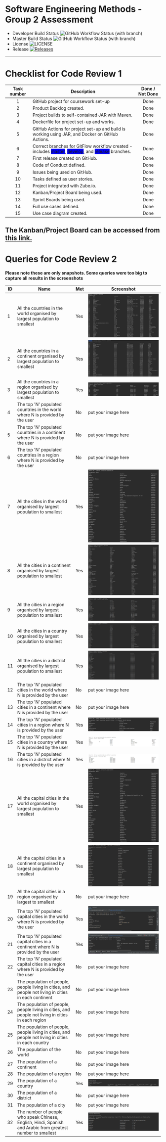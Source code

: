 # Software Engineering Methods - Group 2 Assessment

- Developer Build Status ![GitHub Workflow Status (with branch)](https://img.shields.io/github/actions/workflow/status/MelissaAstbury/SEMPopulationInformation/main.yml?branch=develop)
- Master Build Status ![GitHub Workflow Status (with branch)](https://img.shields.io/github/actions/workflow/status/MelissaAstbury/SEMPopulationInformation/main.yml?branch=master)
- License ![LICENSE](https://img.shields.io/github/license/MelissaAstbury/SEMPopulationInformation.svg?style=flat-square)
- Release [![Releases](https://img.shields.io/github/v/tag/melissaastbury/sempopulationinformation?label=Release&sort=semver)](https://github.com/MelissaAstbury/SEMPopulationInformation/releases)

-----
# Checklist for Code Review 1

| Task number | Description                                                                                                                                                                                                          | Done / Not Done | 
|:-----------:|----------------------------------------------------------------------------------------------------------------------------------------------------------------------------------------------------------------------|:---------------:|
|      1      | GitHub project for coursework set-up                                                                                                                                                                                 |      Done       |
|      2      | Product Backlog created.                                                                                                                                                                                             |      Done       |
|      3      | Project builds to self-contained JAR with Maven.                                                                                                                                                                     |      Done       | 
|      4      | Dockerfile for project set-up and works.                                                                                                                                                                             |      Done       | 
|      5      | GitHub Actions for project set-up and build is working using JAR, and Docker on GitHub Actions.                                                                                                                      |      Done       |
|      6      | Correct branches for GitFlow workflow created - includes <span style= 'background:blue'> master</span>, <span style= 'background:blue'> develop</span>, and <span style= 'background:blue'> release</span> branches. |      Done       |
|      7      | First release created on GitHub.                                                                                                                                                                                     |      Done       | 
|      8      | Code of Conduct defined.                                                                                                                                                                                             |      Done       | 
|      9      | Issues being used on GitHub.                                                                                                                                                                                         |      Done       |
|     10      | Tasks defined as user stories.                                                                                                                                                                                       |      Done       |
|     11      | Project integrated with Zube.io.                                                                                                                                                                                     |      Done       | 
|     12      | Kanban/Project Board being used.                                                                                                                                                                                     |      Done       | 
|     13      | Sprint Boards being used.                                                                                                                                                                                            |      Done       |
|     14      | Full use cases defined.                                                                                                                                                                                              |      Done       |
|     15      | Use case diagram created.                                                                                                                                                                                            |      Done       | 

The Kanban/Project Board can be accessed from [this link.](https://zube.io/napier-253/project-board/w/workspace-1/kanban)
---
# Queries for Code Review 2
**Please note these are only snapshots. Some queries were too big to capture all results in the screenshots**

| ID  | Name                                                                                                        | Met | Screenshot                                           |
|-----|-------------------------------------------------------------------------------------------------------------|-----|------------------------------------------------------|
| 1   | All the countries in the world organised by largest population to smallest                                  | Yes | ![img.png](getCountriesByPopulation.png)             |
| 2   | All the countries in a continent organised by largest population to smallest                                | Yes | ![img.png](getCountriesInAContinent.png)             |
| 3   | All the countries in a region organised by largest population to smallest                                   | Yes | ![img.png](getCountriesForRegion.png)                |
| 4   | The top 'N' populated countries in the world where N is provided by the user                                | No  | put your image here                                  |
| 5   | The top 'N' populated countries in a continent where N is provided by the user                              | No  | put your image here                                  |
| 6   | The top 'N' populated countries in a region where N is provided by the user                                 | No  | put your image here                                  |
| 7   | All the cities in the world organised by largest population to smallest                                     | Yes | ![img.png](getCitiesByPopulation.png)                |
| 8   | All the cities in a continent organised by largest population to smallest                                   | Yes | ![img.png](getCitiesForContinentByPopulation.png)    |
| 9   | All the cities in a region organised by largest population to smallest                                      | Yes | ![img.png](getCitiesForRegionByPopulation.PNG)       |
| 10  | All the cities in a country organised by largest population to smallest                                     | Yes | ![img.png](getCitiesForCountryByPopulation.PNG)      |
| 11  | All the cities in a district organised by largest population to smallest                                    | Yes | ![img.png](getCitiesForDistrictByPopulation.png)     |
| 12  | The top 'N' populated cities in the world where N is provided by the user                                   | No  | put your image here                                  |
| 13  | The top 'N' populated cities in a continent where N is provided by the user                                 | No  | put your image here                                  |
| 14  | The top 'N' populated cities in a region where N is provided by the user                                    | Yes | ![img.png](getTopNCapitalCitiesInARegion.png)        |
| 15  | The top 'N' populated cities in a country where N is provided by the user                                   | Yes | ![img.png](getTopNCitiesforCountrybyPopulation.png)  |
| 16  | The top 'N' populated cities in a district where N is provided by the user                                  | Yes | ![img.png](getTopNCitiesforDistrictbyPopulation.png) |
| 17  | All the capital cities in the world organised by largest population to smallest                             | Yes | ![img.png](getCapitalCitiesByPopulation.png)         |
| 18  | All the capital cities in a continent organised by largest population to smallest                           | Yes | ![img.png](getCapitalCitiesForContinentByPopl.PNG)   |
| 19  | All the capital cities in a region organised by largest to smallest                                         | No  | put your image here                                  |
| 20  | The top 'N' populated capital cities in the world where N is provided by the user                           | Yes | ![img.png](getTopNCapitalCitiesInTheWorld.png)       |
| 21  | The top 'N' populated capital cities in a continent where N is provided by the user                         | Yes | ![img.png](getTopNCapitalCitiesinaContinent.png)     |
| 22  | The top 'N' populated capital cities in a region where N is provided by the user                            | No  | put your image here                                  |
| 23  | The population of people, people living in cities, and people not living in cities in each continent        | No  | put your image here                                  |
| 24  | The population of people, people living in cities, and people not living in cities in each region           | No  | put your image here                                  |
| 25  | The population of people, people living in cities, and people not living in cities in each country          | No  | put your image here                                  |
| 26  | The population of the world                                                                                 | No  | put your image here                                  |
| 27  | The population of a continent                                                                               | No  | put your image here                                  |
| 28  | The population of a region                                                                                  | No  | put your image here                                  |
| 29  | The population of a country                                                                                 | Yes | ![img.png](getPopulationForCountry.PNG)              |
| 30  | The population of a district                                                                                | No  | put your image here                                  |
| 31  | The population of a city                                                                                    | No  | put your image here                                  |
| 32  | The number of people who speak Chinese, English, Hindi, Spanish and Arabic from greatest number to smallest | Yes | ![img.png](getLanguageByPopulation.PNG)              |
